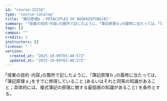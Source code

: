 ```yaml
---
id: "course:25216"
type: "course-catalog"
title: "簿記原理b ／PRINCIPLES OF BOOKKEEPING(B)"
summary: "｢授業の目的･内容｣の箇所で記したように、｢簿記原理ｂ｣の履修に当たっては、｢簿記原理ａ｣をすでに修得していること (あるいはそれと同等の知識があること；具体的には、複式簿記の原理に関する最低限の知識があること) を条件とする。"
tags: []
campus: ""
credits: 2
instructors: []
license: " "
version:
  created_at: "2025-10-09T03:48:57Z"
  updated_at: "2025-10-09T03:48:57Z"
---
```


｢授業の目的･内容｣の箇所で記したように、｢簿記原理ｂ｣の履修に当たっては、｢簿記原理ａ｣をすでに修得していること (あるいはそれと同等の知識があること；具体的には、複式簿記の原理に関する最低限の知識があること) を条件とする。
